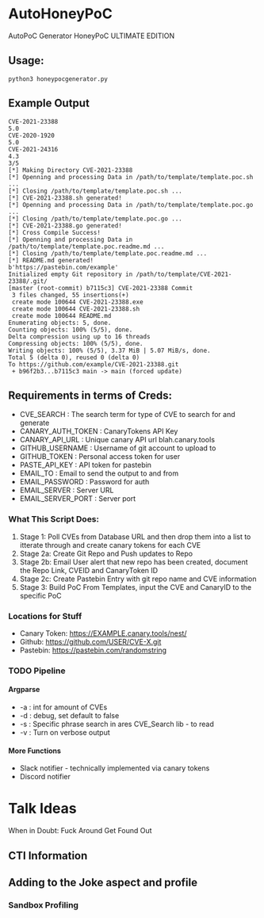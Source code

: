 # AutoHoneyPoC
AutoPoC Generator HoneyPoC ULTIMATE EDITION

## Usage:
`python3 honeypocgenerator.py`

## Example Output
```
CVE-2021-23388
5.0
CVE-2020-1920
5.0
CVE-2021-24316
4.3
3/5
[*] Making Directory CVE-2021-23388
[*] Openning and processing Data in /path/to/template/template.poc.sh ...
[*] Closing /path/to/template/template.poc.sh ...
[*] CVE-2021-23388.sh generated!
[*] Openning and processing Data in /path/to/template/template.poc.go ...
[*] Closing /path/to/template/template.poc.go ...
[*] CVE-2021-23388.go generated!
[*] Cross Compile Success!
[*] Openning and processing Data in /path/to/template/template.poc.readme.md ...
[*] Closing /path/to/template/template.poc.readme.md ...
[*] README.md generated!
b'https://pastebin.com/example'
Initialized empty Git repository in /path/to/template/CVE-2021-23388/.git/
[master (root-commit) b7115c3] CVE-2021-23388 Commit
 3 files changed, 55 insertions(+)
 create mode 100644 CVE-2021-23388.exe
 create mode 100644 CVE-2021-23388.sh
 create mode 100644 README.md
Enumerating objects: 5, done.
Counting objects: 100% (5/5), done.
Delta compression using up to 16 threads
Compressing objects: 100% (5/5), done.
Writing objects: 100% (5/5), 3.37 MiB | 5.07 MiB/s, done.
Total 5 (delta 0), reused 0 (delta 0)
To https://github.com/example/CVE-2021-23388.git
 + b96f2b3...b7115c3 main -> main (forced update)
```

## Requirements in terms of Creds:
- CVE_SEARCH : The search term for type of CVE to search for and generate
- CANARY_AUTH_TOKEN : CanaryTokens API Key
- CANARY_API_URL : Unique canary API url blah.canary.tools
- GITHUB_USERNAME : Username of git account to upload to
- GITHUB_TOKEN : Personal access token for user
- PASTE_API_KEY : API token for pastebin
- EMAIL_TO : Email to send the output to and from
- EMAIL_PASSWORD : Password for auth
- EMAIL_SERVER :  Server URL
- EMAIL_SERVER_PORT : Server port

###  What This Script Does:
1. Stage 1: Poll CVEs from Database URL and then drop them into a list to itterate through and create canary tokens for each CVE
2. Stage 2a: Create Git Repo and Push updates to Repo
3. Stage 2b: Email User alert that new repo has been created, document the Repo Link, CVEID and CanaryToken ID
4. Stage 2c: Create Pastebin Entry with git repo name and CVE information
5. Stage 3: Build PoC From Templates, input the CVE and CanaryID to the specific PoC

### Locations for Stuff

- Canary Token: https://EXAMPLE.canary.tools/nest/
- Github: https://github.com/USER/CVE-X.git
- Pastebin: https://pastebin.com/randomstring

### TODO Pipeline
#### Argparse
-  -a : int for amount of CVEs
-  -d : debug, set default to false 
-  -s : Specific phrase search in ares CVE_Search lib - to read
-  -v : Turn on verbose output

#### More Functions
- Slack notifier - technically implemented via canary tokens
- Discord notifier

# Talk Ideas
When in Doubt: Fuck Around Get Found Out

## CTI Information
## Adding to the Joke aspect and profile
### Sandbox Profiling

